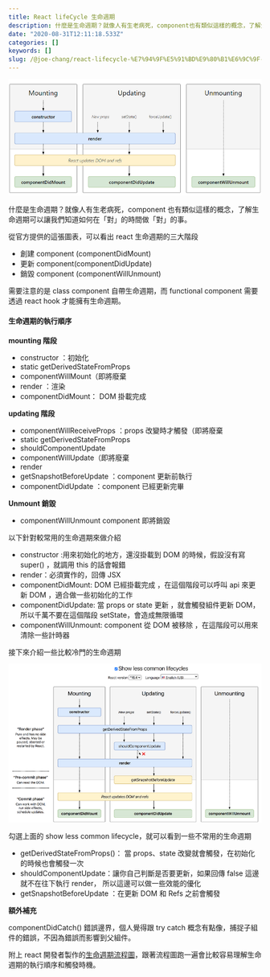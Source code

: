 ```yaml
---
title: React lifeCycle 生命週期
description: 什麼是生命週期？就像人有生老病死，component也有類似這樣的概念，了解生命週期可以讓我們知道如何在「對」的時間做「對」的事。
date: "2020-08-31T12:11:18.533Z"
categories: []
keywords: []
slug: /@joe-chang/react-lifecycle-%E7%94%9F%E5%91%BD%E9%80%B1%E6%9C%9F-a48683ae3922
---
```


![](./img/1__LJvN__m5gZ7w6zT__LrYXUJw.png)

什麼是生命週期？就像人有生老病死，component 也有類似這樣的概念，了解生命週期可以讓我們知道如何在「對」的時間做「對」的事。

從官方提供的這張圖表，可以看出 react 生命週期的三大階段

- 創建 component (componentDidMount)
- 更新 component(componentDidUpdate)
- 銷毀 component (componentWillUnmount)

需要注意的是 class component 自帶生命週期，而 functional component 需要透過 react hook 才能擁有生命週期。

#### 生命週期的執行順序

**mounting 階段**

- constructor ：初始化
- static getDerivedStateFromProps
- componentWillMount（即將廢棄
- render ：渲染
- componentDidMount： DOM 掛載完成

**updating 階段**

- componentWillReceiveProps ：props 改變時才觸發（即將廢棄
- static getDerivedStateFromProps
- shouldComponentUpdate
- componentWillUpdate（即將廢棄
- render
- getSnapshotBeforeUpdate ：component 更新前執行
- componentDidUpdate ：component 已經更新完畢

**Unmount 銷毀**

- componentWillUnmount component 即將銷毀

以下針對較常用的生命週期來做介紹

- constructor :用來初始化的地方，還沒掛載到 DOM 的時候，假設沒有寫 super() ，就調用 this 的話會報錯
- render：必須實作的，回傳 JSX
- componentDidMount: DOM 已經掛載完成 ，在這個階段可以呼叫 api 來更新 DOM ，適合做一些初始化的工作
- componentDidUpdate: 當 props or state 更新 ，就會觸發組件更新 DOM，所以千萬不要在這個階段 setState，會造成無限循環
- componentWillUnmount: component 從 DOM 被移除 ，在這階段可以用來清除一些計時器

接下來介紹一些比較冷門的生命週期

![](./img/1__g3LUEHadYk6igYZrbQwchA.png)

勾選上面的 show less common lifecycle，就可以看到一些不常用的生命週期

- getDerivedStateFromProps()： 當 props、state 改變就會觸發，在初始化的時候也會觸發一次
- shouldComponentUpdate：讓你自己判斷是否要更新，如果回傳 false 這邊就不在往下執行 render， 所以這邊可以做一些效能的優化
- getSnapshotBeforeUpdate ：在更新 DOM 和 Refs 之前會觸發

**額外補充**

componentDidCatch() 錯誤邊界，個人覺得跟 try catch 概念有點像，捕捉子組件的錯誤，不因為錯誤而影響到父組件。

附上 react 開發者製作的[生命週期流程圖](https://projects.wojtekmaj.pl/react-lifecycle-methods-diagram/)，跟著流程圖跑一遍會比較容易理解生命週期的執行順序和觸發時機。
